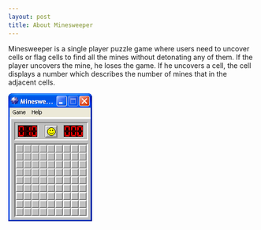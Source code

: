 ```yaml
---
layout: post
title: About Minesweeper
---
```


Minesweeper is a single player puzzle game where users need to uncover cells or flag cells to find all the mines without detonating any of them. If the player uncovers the mine, he loses the game. If he uncovers a cell, the cell displays a number which describes the number of mines that in the adjacent cells.

![Image of Windows Minesweeper](https://raw.githubusercontent.com/ss37/Minesweeper/gh-pages/public/images/minesweeper_windows.png)